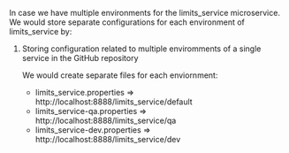 In case we have multiple environments for the limits_service microservice.
We would store separate configurations for each environment of limits_service by:

1. Storing configuration related to multiple enviromments of a single service in the GitHub repository

   We would create separate files for each enviornment:

   - limits_service.properties => http://localhost:8888/limits_service/default
   - limits_service-qa.properties => http://localhost:8888/limits_service/qa
   - limits_service-dev.properties => http://localhost:8888/limits_service/dev
